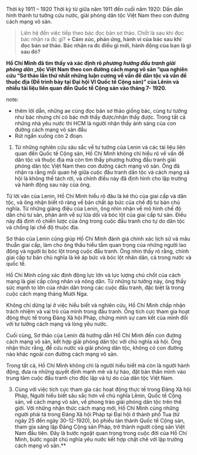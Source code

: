 
Thời kỳ 1911 – 1920
Thời kỳ từ giữa năm 1911 đến cuối năm 1920: Dần dần hình thành tư tưởng cứu nước, giải phóng dân tộc Việt Nam theo con đường cách mạng vô sản.
> Liên hệ đến việc tiếp theo bác đọc bản sơ thảo. Chốt là sau khi đọc bác nhận ra đc gì?
**+ Cảm** **xúc, phản ứng, hành vi của bác sau khi đọc bản sơ thảo. Bác nhận ra đc điều gì mới, hành động của bạn là gì sau đó?**


**Hồ Chí Minh đã tìm thấy và xác định rõ _phương hướng đấu tranh giải phóng_ _dân_ _tộc Việt Nam theo con đường cách mạng vô sản ”qua nghiên cứu “Sơ thảo lần thứ nhất những luận cương về vấn đề dân tộc và vấn đề thuộc địa (Để trình bày tại Đại hội VI Quốc tế Cộng sản)” của Lênin và nhiều tài liệu liên quan đến Quốc tế Cộng sản vào tháng 7- 1920.**

note:
+ thêm lời dẫn, những ae cùng đọc bản sơ thảo giống bác, cùng tư tưởng như bác nhưng chỉ có bác mới thấy được/nhận thấy được.
	Trong tất cả những nhà yêu nước thì HCM là người nhận thấy ánh sáng của con đường cách mạng vô sản đầu 
+ Rút ngắn xuống còn 2 đoạn.
 
1) Từ những nghiên cứu sâu sắc về tư tưởng của Lenin và các tài liệu liên quan đến Quốc tế Cộng sản, Hồ Chí Minh không chỉ hiểu rõ về vấn đề dân tộc và thuộc địa mà còn tìm thấy phương hướng đấu tranh giải phóng dân tộc Việt Nam theo con đường cách mạng vô sản. Ông đã nhận ra rằng mối quan hệ giữa cuộc đấu tranh dân tộc và cách mạng xã hội là không thể tách rời, và chính điều này đã định hình cho lập trường và hành động sau này của ông.

Từ lời văn của Lenin, Hồ Chí Minh hiểu rõ đâu là kẻ thù của giai cấp và dân tộc, và ông nhận biết rõ ràng về bản chất áp bức của chế độ tư bản chủ nghĩa. Từ những giảng điệu của Lenin, ông nhìn nhận về mô hình chế độ dân chủ tư sản, phản ánh về sự lừa dối và bóc lột của giai cấp tư sản. Điều này đã định rõ chiến lược của ông trong cuộc đấu tranh cho tự do dân tộc và chống lại chế độ thuộc địa.

Sơ thảo của Lenin cũng giúp Hồ Chí Minh đánh giá chính xác lịch sử và mâu thuẫn giai cấp, làm cho ông thấu hiểu tầm quan trọng của những người lao động và người bị bóc lột trong cuộc đấu tranh. Ông nhìn thấy rõ rằng, chính giai cấp tư bản chủ nghĩa là kẻ áp bức và bóc lột nhân dân, cả trong nước và quốc tế.

Hồ Chí Minh cũng xác định động lực lớn và lực lượng chủ chốt của cách mạng là giai cấp công nhân và nông dân. Từ những tư tưởng này, ông thấy sức mạnh to lớn của nhân dân trong các cuộc đấu tranh, đặc biệt là trong cuộc cách mạng tháng Mười Nga.

Không chỉ dừng lại ở việc hiểu biết và nghiên cứu, Hồ Chí Minh chấp nhận trách nhiệm và vai trò của mình trong đấu tranh. Ông tích cực tham gia hoạt động thực tế trong Đảng Xã hội Pháp, chứng minh sự cam kết của mình đối với tư tưởng cách mạng và lòng yêu nước.

Cuối cùng, Sơ thảo của Lenin đã hướng dẫn Hồ Chí Minh đến con đường cách mạng vô sản, kết hợp giải phóng dân tộc với chủ nghĩa xã hội. Ông nhận thức rằng, để cứu nước và giải phóng dân tộc, không có con đường nào khác ngoài con đường cách mạng vô sản.

Trong tất cả, Hồ Chí Minh không chỉ là người hiểu biết mà còn là người hành động, đưa ra những quyết định mạnh mẽ và tự hào, đặt bản thân mình vào trung tâm cuộc đấu tranh cho độc lập và tự do của dân tộc Việt Nam.

3) Cùng với việc tích cực tham gia các hoạt động thực tế trong Đảng Xã hội Pháp, Người hiểu biết sâu sắc hơn về chủ nghĩa Lênin, Quốc tế Cộng sản, về cách mạng vô sản, về phong trào giải phóng dân tộc trên thế giới. Với những nhận thức cách mạng mới, Hồ Chí Minh cùng những người phái tả trong Đảng Xã hội Pháp tại Đại hội ở thành phố Tua (từ ngày 25 đến ngày 30-12-1920), bỏ phiếu tán thành Quốc tế Cộng sản, tham gia sáng lập Đảng Cộng sản Pháp, trở thành người cộng sản Việt Nam đầu tiên. Đây là bước ngoặt quan trọng trong cuộc đời của Hồ Chí Minh, bước ngoặt chủ nghĩa yêu nước kết hợp chặt chẽ với lập trường cách mạng vô sản.**


